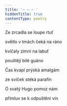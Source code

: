 ```yaml
---
title: '– – – '
hiddenTitle: true
contentType: poetry
---
```


Ze zrcadla se loupe rtuť

světlo v tmách čeká na ráno

kvíčaly zimní na labuť

pouštějí bílé guáno

Čas kvapí prýská amalgám

ze svíček stéká parafín

Ó svatý Hugo pomoz nám

přimluv se k odpuštění vin
